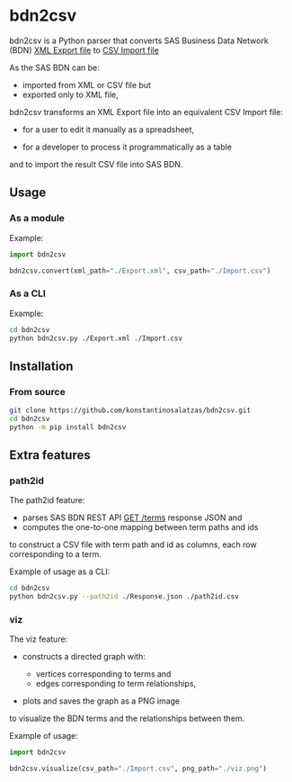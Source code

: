 # bdn2csv

bdn2csv is a Python parser that converts SAS Business Data Network (BDN) [XML Export file](https://documentation.sas.com/doc/en/dmbdncdc/3.3/dmbdnug/p1i96sdnpsi8nfn1gvk7xwgq523f.htm) to [CSV Import file](https://documentation.sas.com/doc/en/dmbdncdc/3.3/dmbdnug/n0dea2xoblxbprn0z40drf6zadtr.htm)

As the SAS BDN can be:

* imported from XML or CSV file but
* exported only to XML file,

bdn2csv transforms an XML Export file into an equivalent CSV Import file:

* for a user to edit it manually as a spreadsheet,

* for a developer to process it programmatically as a table

and to import the result CSV file into SAS BDN.

## Usage

### As a module

Example:

```py
import bdn2csv

bdn2csv.convert(xml_path="./Export.xml", csv_path="./Import.csv")
```

### As a CLI

Example:

```sh
cd bdn2csv
python bdn2csv.py ./Export.xml ./Import.csv
```

## Installation

### From source

```sh
git clone https://github.com/konstantinosalatzas/bdn2csv.git
cd bdn2csv
python -m pip install bdn2csv
```

## Extra features

### path2id

The path2id feature:

* parses SAS BDN REST API [GET /terms](https://support.sas.com/documentation/onlinedoc/dmbdn/HTML/Default.htm#Resources.html%3FTocPath%3D_____3) response JSON and
* computes the one-to-one mapping between term paths and ids

to construct a CSV file with term path and id as columns, each row corresponding to a term.

Example of usage as a CLI:

```sh
cd bdn2csv
python bdn2csv.py --path2id ./Response.json ./path2id.csv
```

### viz

The viz feature:

* constructs a directed graph with:
  - vertices corresponding to terms and
  - edges corresponding to term relationships,

* plots and saves the graph as a PNG image

to visualize the BDN terms and the relationships between them.

Example of usage:

```py
import bdn2csv

bdn2csv.visualize(csv_path="./Import.csv", png_path="./viz.png")
```
